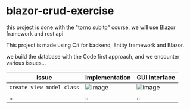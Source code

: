 # blazor-crud-exercise
this project is done with the "torno subito" course, we will use Blazor framework and rest api

This project is made using C# for backend, Entity framework and Blazor.

we build the database with the Code first approach, and we encounter various issues...


|    issue |    implementation               | GUI interface                                                                                     |
|----------|---------------------------------|---------------------------------------------------------------------------------------------------|
|``create view model class``| ![image](https://github.com/alessiotucci/blazor-crud-exercise/assets/116757689/23203509-2769-4e0b-904e-e46003709820)|![image](https://github.com/alessiotucci/blazor-crud-exercise/assets/116757689/4062d237-e999-4c53-98a5-08f8307a1213)|
|..|..|..|
